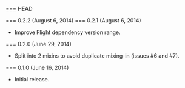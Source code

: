 === HEAD

=== 0.2.2 (August 6, 2014)
=== 0.2.1 (August 6, 2014)

* Improve Flight dependency version range.

=== 0.2.0 (June 29, 2014)

* Split into 2 mixins to avoid duplicate mixing-in (issues #6 and #7).

=== 0.1.0 (June 16, 2014)

* Initial release.
